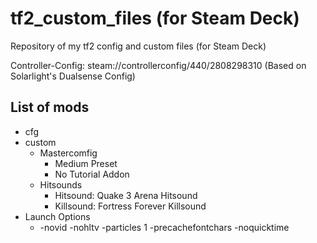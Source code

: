 # tf2_custom_files (for Steam Deck)
Repository of my tf2 config and custom files (for Steam Deck)

Controller-Config: steam://controllerconfig/440/2808298310  (Based on Solarlight's Dualsense Config)
## List of mods
* cfg
* custom
  * Mastercomfig
    * Medium Preset
    * No Tutorial Addon
  * Hitsounds
    * Hitsound: Quake 3 Arena Hitsound
    * Killsound: Fortress Forever Killsound
* Launch Options
  * -novid -nohltv -particles 1 -precachefontchars -noquicktime
